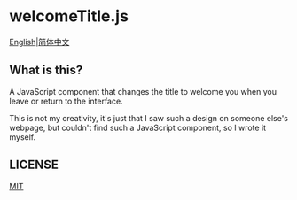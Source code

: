 # welcomeTitle.js

[English](./README.md)|[简体中文](./README_zh-CN.md)

## What is this?

A JavaScript component that changes the title to welcome you when you leave or return to the interface.

This is not my creativity, it's just that I saw such a design on someone else's webpage, but couldn't find such a JavaScript component, so I wrote it myself.

## LICENSE

[MIT](./LICENSE)

